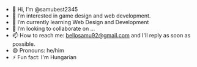 - 👋 Hi, I’m @samubest2345
- 👀 I’m interested in game design and web development.
- 🌱 I’m currently learning Web Design and Development
- 💞️ I’m looking to collaborate on ...
- 📫 How to reach me: bellosamu92@gmail.com and I'll reply as soon as possible.
- 😄 Pronouns: he/him
- ⚡ Fun fact: I'm Hungarian

<!---
samubest2345/samubest2345 is a ✨ special ✨ repository because its `README.md` (this file) appears on your GitHub profile.
You can click the Preview link to take a look at your changes.
--->

